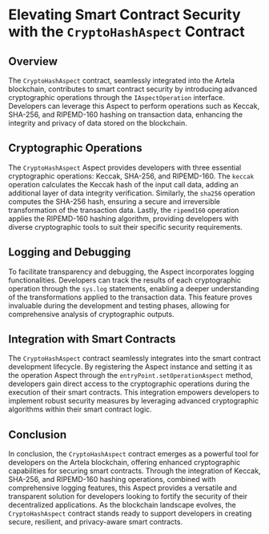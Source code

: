 # Elevating Smart Contract Security with the `CryptoHashAspect` Contract

## Overview

The `CryptoHashAspect` contract, seamlessly integrated into the Artela blockchain, contributes to smart contract security by introducing advanced cryptographic operations through the `IAspectOperation` interface. Developers can leverage this Aspect to perform operations such as Keccak, SHA-256, and RIPEMD-160 hashing on transaction data, enhancing the integrity and privacy of data stored on the blockchain.

## Cryptographic Operations

The `CryptoHashAspect` Aspect provides developers with three essential cryptographic operations: Keccak, SHA-256, and RIPEMD-160. The `keccak` operation calculates the Keccak hash of the input call data, adding an additional layer of data integrity verification. Similarly, the `sha256` operation computes the SHA-256 hash, ensuring a secure and irreversible transformation of the transaction data. Lastly, the `ripemd160` operation applies the RIPEMD-160 hashing algorithm, providing developers with diverse cryptographic tools to suit their specific security requirements.

## Logging and Debugging

To facilitate transparency and debugging, the Aspect incorporates logging functionalities. Developers can track the results of each cryptographic operation through the `sys.log` statements, enabling a deeper understanding of the transformations applied to the transaction data. This feature proves invaluable during the development and testing phases, allowing for comprehensive analysis of cryptographic outputs.

## Integration with Smart Contracts

The `CryptoHashAspect` contract seamlessly integrates into the smart contract development lifecycle. By registering the Aspect instance and setting it as the operation Aspect through the `entryPoint.setOperationAspect` method, developers gain direct access to the cryptographic operations during the execution of their smart contracts. This integration empowers developers to implement robust security measures by leveraging advanced cryptographic algorithms within their smart contract logic.

## Conclusion

In conclusion, the `CryptoHashAspect` contract emerges as a powerful tool for developers on the Artela blockchain, offering enhanced cryptographic capabilities for securing smart contracts. Through the integration of Keccak, SHA-256, and RIPEMD-160 hashing operations, combined with comprehensive logging features, this Aspect provides a versatile and transparent solution for developers looking to fortify the security of their decentralized applications. As the blockchain landscape evolves, the `CryptoHashAspect` contract stands ready to support developers in creating secure, resilient, and privacy-aware smart contracts.